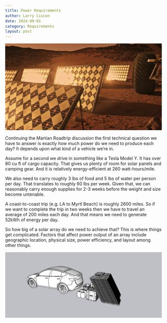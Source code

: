 ```yaml
---
title: Power Requirements
author: Larry Ciscon
date: 2024-09-01
category: Requirements
layout: post
---
```


![Martian Rover](/assets/images/MartianSolarPanels.png)

Continuing the Martian Roadtrip discussion the first technical question we have to answer is exactly how much power do we need to produce each day? It depends upon what kind of a vehicle we’re in. 

Assume for a second we drive in something like a Tesla Model Y. It has over 80 cu ft of cargo capacity. That gives us plenty of room for solar panels and camping gear. And it is relatively energy-efficient at 260 watt-hours/mile.

We also need to carry roughly 3 lbs of food and 5 lbs of water per person per day. That translates to roughly 60 lbs per week. Given that, we can reasonably carry enough supplies for 2-3 weeks before the weight and size become untenable.

A coast-to-coast trip (e.g. LA to Myrtl Beach) is roughly 2600 miles. So if we want to complete the trip in two weeks then we have to travel an average of 200 miles each day. And that means we need to generate 52kWh of energy per day.

So how big of a solar array do we need to achieve that? This is where things get complicated. Factors that affect power output of an array include geographic location, physical size, power efficiency, and layout among other things. 

![Martian Rover](/assets/images/Car2-1.png)



